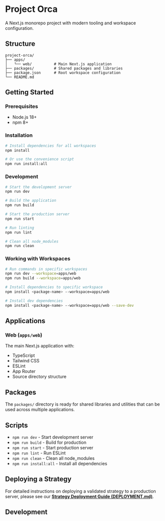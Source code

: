 # Project Orca

A Next.js monorepo project with modern tooling and workspace configuration.

## Structure

```
project-orca/
├── apps/
│   └── web/          # Main Next.js application
├── packages/         # Shared packages and libraries
├── package.json      # Root workspace configuration
└── README.md
```

## Getting Started

### Prerequisites

- Node.js 18+ 
- npm 8+

### Installation

```bash
# Install dependencies for all workspaces
npm install

# Or use the convenience script
npm run install:all
```

### Development

```bash
# Start the development server
npm run dev

# Build the application
npm run build

# Start the production server
npm run start

# Run linting
npm run lint

# Clean all node_modules
npm run clean
```

### Working with Workspaces

```bash
# Run commands in specific workspaces
npm run dev --workspace=apps/web
npm run build --workspace=apps/web

# Install dependencies to specific workspace
npm install <package-name> --workspace=apps/web

# Install dev dependencies
npm install <package-name> --workspace=apps/web --save-dev
```

## Applications

### Web (`apps/web`)

The main Next.js application with:
- TypeScript
- Tailwind CSS
- ESLint
- App Router
- Source directory structure

## Packages

The `packages/` directory is ready for shared libraries and utilities that can be used across multiple applications.

## Scripts

- `npm run dev` - Start development server
- `npm run build` - Build for production
- `npm run start` - Start production server
- `npm run lint` - Run ESLint
- `npm run clean` - Clean all node_modules
- `npm run install:all` - Install all dependencies


## Deploying a Strategy

For detailed instructions on deploying a validated strategy to a production server, please see our [**Strategy Deployment Guide (DEPLOYMENT.md)**](./DEPLOYMENT.md).

## Development 


